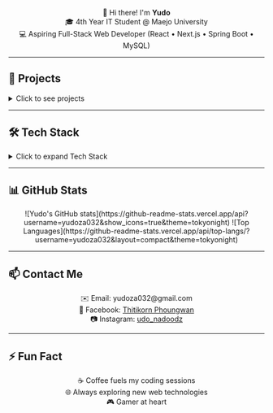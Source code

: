 <p align="center">
  👋 Hi there! I'm <b>Yudo</b><br>
  🎓 4th Year IT Student @ Maejo University<br>
  💻 Aspiring Full-Stack Web Developer (React • Next.js • Spring Boot • MySQL)
</p>

---

## 🚀 Projects
<p align="center">
<details>
<summary>Click to see projects</summary>

- [**Project One**](#) – Short description of what it does.  
- [**Project Two**](#) – Short description of what it does.  
- [**Project Three**](#) – Short description of what it does.  

💡 *More projects coming soon!*
</details>
</p>

---

## 🛠 Tech Stack
<p align="center">
<details>
<summary>Click to expand Tech Stack</summary>

| Category     | Proficient ✅ | Intermediate ⚡ | Learning 🌱 |
|-------------|---------------|----------------|-------------|
| **Frontend** | ![HTML5](https://img.shields.io/badge/HTML5-E34F26?style=for-the-badge&logo=html5&logoColor=white)<br> ![CSS3](https://img.shields.io/badge/CSS3-1572B6?style=for-the-badge&logo=css3&logoColor=white)<br> ![JavaScript](https://img.shields.io/badge/JavaScript-F7DF1E?style=for-the-badge&logo=javascript&logoColor=black)<br> ![React](https://img.shields.io/badge/React-20232A?style=for-the-badge&logo=react&logoColor=61DAFB)<br> ![Next.js](https://img.shields.io/badge/Next.js-000000?style=for-the-badge&logo=nextdotjs&logoColor=white)<br> ![Node.js](https://img.shields.io/badge/Node.js-339933?style=for-the-badge&logo=node.js&logoColor=white) |  |  |
| **Backend**  | ![Java](https://img.shields.io/badge/Java-ED8B00?style=for-the-badge&logo=java&logoColor=white)<br> ![Spring Boot](https://img.shields.io/badge/Spring%20Boot-6DB33F?style=for-the-badge&logo=springboot&logoColor=white)<br> ![Spring MVC](https://img.shields.io/badge/Spring%20MVC-6DB33F?style=for-the-badge&logo=springboot&logoColor=white) |  | ![Golang](https://img.shields.io/badge/Golang-00ADD8?style=for-the-badge&logo=go&logoColor=white) |
| **Database** | ![MySQL](https://img.shields.io/badge/MySQL-005C84?style=for-the-badge&logo=mysql&logoColor=white) | ![Oracle](https://img.shields.io/badge/Oracle-F80000?style=for-the-badge&logo=oracle&logoColor=white) | ![Firebase](https://img.shields.io/badge/Firebase-FFCA28?style=for-the-badge&logo=firebase&logoColor=black)<br> ![PostgreSQL](https://img.shields.io/badge/PostgreSQL-336791?style=for-the-badge&logo=postgresql&logoColor=white) |
| **Tools**    | ![VS Code](https://img.shields.io/badge/VS%20Code-007ACC?style=for-the-badge&logo=visual-studio-code&logoColor=white)<br> ![Eclipse](https://img.shields.io/badge/Eclipse-2C2255?style=for-the-badge&logo=eclipse&logoColor=white) | ![Docker](https://img.shields.io/badge/Docker-2496ED?style=for-the-badge&logo=docker&logoColor=white)<br> ![Postman](https://img.shields.io/badge/Postman-FF6C37?style=for-the-badge&logo=postman&logoColor=white) | ![Git](https://img.shields.io/badge/Git-F05032?style=for-the-badge&logo=git&logoColor=white) |
| **ML / AI**  |  | ![Google Colab](https://img.shields.io/badge/Google%20Colab-F9AB00?style=for-the-badge&logo=googlecolab&logoColor=white) | ![Python](https://img.shields.io/badge/Python-3776AB?style=for-the-badge&logo=python&logoColor=white)<br> ![Scikit-learn](https://img.shields.io/badge/scikit--learn-F7931E?style=for-the-badge&logo=scikitlearn&logoColor=white) |

</details>
</p>

---

## 📊 GitHub Stats
<p align="center">
![Yudo's GitHub stats](https://github-readme-stats.vercel.app/api?username=yudoza032&show_icons=true&theme=tokyonight)  
![Top Languages](https://github-readme-stats.vercel.app/api/top-langs/?username=yudoza032&layout=compact&theme=tokyonight)
</p>

---

## 📫 Contact Me
<p align="center">
✉️ Email: yudoza032@gmail.com<br>
💼 Facebook: <a href="https://www.facebook.com/thitikorn.phoungwan">Thitikorn Phoungwan</a><br>
📷 Instagram: <a href="https://www.instagram.com/udo_nadoodz">udo_nadoodz</a>
</p>

---

## ⚡ Fun Fact
<p align="center">
☕ Coffee fuels my coding sessions<br>
🌐 Always exploring new web technologies<br>
🎮 Gamer at heart
</p>
